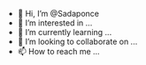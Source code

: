 - 👋 Hi, I’m @Sadaponce
- 👀 I’m interested in ...
- 🌱 I’m currently learning ...
- 💞️ I’m looking to collaborate on ...
- 📫 How to reach me ...

<!---
Sadaponce/Sadaponce is a ✨ special ✨ repository because its `README.md` (this file) appears on your GitHub profile.
You can click the Preview link to take a look at your changes.
--->
